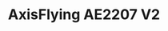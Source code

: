 ---
color: red
category: Motors
group: undefined
visible: true
order: 4
title: AxisFlying AE2207 V2
link: https://www.axisflying.com/axisflying-5inch-brushless-economic-fpv-motor-ae2207-v2-for-proxy-juicy-bando-freestyle-p5382649.html
img: https://images.51microshop.com/14152/product/20221012/Axisflying_brushless_economic_fpv_motor_AE2207_for_5inch_freestyle_sbang_cinematic_shooting_drone_1665560321837_2.jpg
text: Axis is relatively new on the fpv market, but since they split from T Motor they have all the capability to make motors of similar quality, these are not an exception
info: $15.90;2207<Stator size>;1860/1960KV;35.1g
---